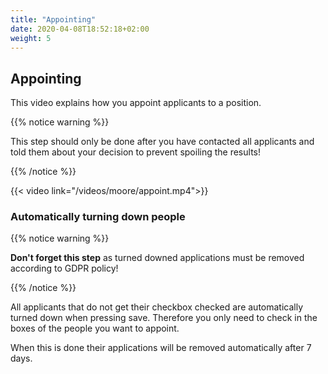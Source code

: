 ```yaml
---
title: "Appointing"
date: 2020-04-08T18:52:18+02:00
weight: 5
---
```


## Appointing

This video explains how you appoint applicants to a position.

{{% notice warning %}}

This step should only be done after you have contacted all applicants and told them about your decision to prevent spoiling the results!

{{% /notice %}}

{{< video link="/videos/moore/appoint.mp4">}}

### Automatically turning down people

{{% notice warning %}}

**Don't forget this step** as turned downed applications must be removed according to GDPR policy!

{{% /notice %}}

All applicants that do not get their checkbox checked are automatically turned down when pressing save.
Therefore you only need to check in the boxes of the people you want to appoint.

When this is done their applications will be removed automatically after 7 days.
